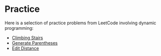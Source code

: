 # Practice

Here is a selection of practice problems from LeetCode involving dynamic programming:

* [Climbing Stairs](https://leetcode.com/problems/climbing-stairs/description/)
* [Generate Parentheses](https://leetcode.com/problems/generate-parentheses/description/)
* [Edit Distance](https://leetcode.com/problems/edit-distance/description/)
